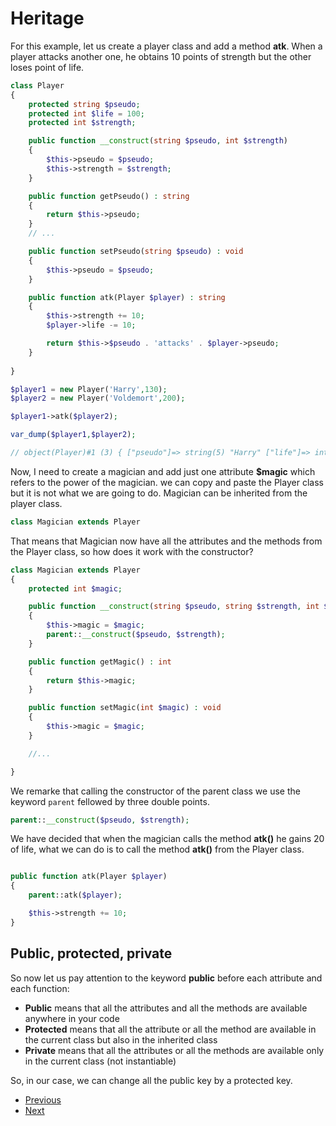 # Heritage

For this example, let us create a player class and add a method **atk**. When a player attacks another one, he obtains 10 points of strength but the other loses point of life.

```php
class Player
{
    protected string $pseudo;
    protected int $life = 100;
    protected int $strength;

    public function __construct(string $pseudo, int $strength)
    {
        $this->pseudo = $pseudo;
        $this->strength = $strength;
    }

    public function getPseudo() : string
    {
        return $this->pseudo;
    }
    // ...

    public function setPseudo(string $pseudo) : void
    {
        $this->pseudo = $pseudo;
    }

    public function atk(Player $player) : string
    {
        $this->strength += 10;
        $player->life -= 10; 

        return $this->$pseudo . 'attacks' . $player->pseudo;
    }
    
}

```

```php
$player1 = new Player('Harry',130);
$player2 = new Player('Voldemort',200);

$player1->atk($player2);

var_dump($player1,$player2);

// object(Player)#1 (3) { ["pseudo"]=> string(5) "Harry" ["life"]=> int(100) ["strength"]=> int(140) } object(Player)#2 (3) { ["pseudo"]=> string(9) "Voldemort" ["life"]=> int(90) ["strength"]=> int(200) }

```

Now, I need to create a magician and add just one attribute **$magic** which refers to the power of the magician. we can copy and paste the Player class but it is not what we are going to do. Magician can be inherited from the player class.

```php
class Magician extends Player
```

That means that Magician now have all the attributes and the methods from the Player class, so how does it work with the constructor?

```php
class Magician extends Player
{
    protected int $magic;

    public function __construct(string $pseudo, string $strength, int $magic)
    {
        $this->magic = $magic;
        parent::__construct($pseudo, $strength);
    }

    public function getMagic() : int
    {
        return $this->magic;
    }

    public function setMagic(int $magic) : void
    {
        $this->magic = $magic;
    }

    //...

}
```

We remarke that calling the constructor of the parent class we use the keyword ```parent``` fellowed by three double points.

```php
parent::__construct($pseudo, $strength);
```

We have decided that when the magician calls the method **atk()** he gains 20 of life, what we can do is to call the method **atk()** from the Player class. 

```php

public function atk(Player $player)
{
    parent::atk($player);

    $this->strength += 10;
}

```

## Public, protected, private

So now let us pay attention to the keyword **public** before each attribute and each function: 
- **Public** means that all the attributes and all the methods are available anywhere in your code
- **Protected** means that all the attribute or all the method are available in the current class but also in the inherited class
- **Private** means that all the attributes or all the methods are available only in the current class (not instantiable)

So, in our case, we can change all the public key by a protected key.

- [Previous](../03.methods/readme.md)
- [Next](../05.abstract/readme.md)